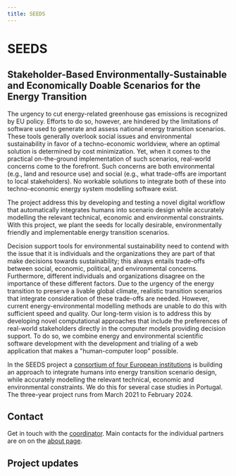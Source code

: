 ```yaml
---
title: SEEDS
---
```


# SEEDS

## Stakeholder-Based Environmentally-Sustainable and Economically Doable Scenarios for the Energy Transition

The urgency to cut energy-related greenhouse gas emissions is recognized by EU policy. Efforts to do so, however, are hindered by the limitations of software used to generate and assess national energy transition scenarios. These tools generally overlook social issues and environmental sustainability in favor of a techno-economic worldview, where an optimal solution is determined by cost minimization. Yet, when it comes to the practical on-the-ground implementation of such scenarios, real-world concerns come to the forefront. Such concerns are both environmental (e.g., land and resource use) and social (e.g., what trade-offs are important to local stakeholders). No workable solutions to integrate both of these into techno-economic energy system modelling software exist. 

The project address this by developing and testing a novel digital workflow that automatically integrates humans into scenario design while accurately modelling the relevant technical, economic and environmental constraints. With this project, we plant the seeds for locally desirable, environmentally friendly and implementable energy transition scenarios.

Decision support tools for environmental sustainability need to contend with the issue that it is individuals and the organizations they are part of that make decisions towards sustainability; this always entails trade-offs between social, economic, political, and environmental concerns. Furthermore, different individuals and organizations disagree on the importance of these different factors. Due to the urgency of the energy transition to preserve a livable global climate, realistic transition scenarios that integrate consideration of these trade-offs are needed. However, current energy-environmental modelling methods are unable to do this with sufficient speed and quality. Our long-term vision is to address this by developing novel computational approaches that include the preferences of real-world stakeholders directly in the computer models providing decision support. To do so, we combine energy and environmental scientific software development with the development and trialing of a web application that makes a "human-computer loop" possible.

In the SEEDS project a [consortium of four European institutions](/about/#partners-and-contacts) is building an approach to integrate humans into energy transition scenario design, while accurately modelling the relevant technical, economic and environmental constraints. We do this for several case studies in Portugal. The three-year project runs from March 2021 to February 2024.

## Contact

Get in touch with the [coordinator](mailto:s.pfenninger@tudelft.nl). Main contacts for the individual partners are on on the [about page](/about/#partners-and-contacts).

## Project updates
